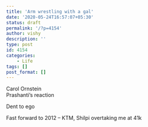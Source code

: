 ```yaml
---
title: 'Arm wrestling with a gal'
date: '2020-05-24T16:57:07+05:30'
status: draft
permalink: '/?p=4154'
author: vishy
description: ''
type: post
id: 4154
categories: 
    - Life
tags: []
post_format: []
---
```

Carol Ornstein  
Prashanti’s reaction

Dent to ego

Fast forward to 2012 – KTM, Shilpi overtaking me at 41k
